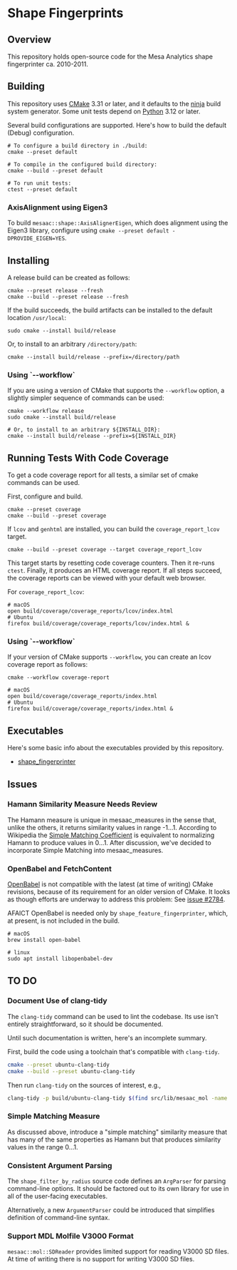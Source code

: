 # Shape Fingerprints

## Overview

This repository holds open-source code for the Mesa Analytics shape fingerprinter ca. 2010-2011.

## Building

This repository uses [CMake](https://cmake.org) 3.31 or later, and it defaults to the [ninja](https://ninja-build.org) build system generator.  Some unit tests depend on [Python](https://python.org) 3.12 or later.

Several build configurations are supported. Here's how to build the default (Debug) configuration.

```shell
# To configure a build directory in ./build:
cmake --preset default

# To compile in the configured build directory:
cmake --build --preset default

# To run unit tests:
ctest --preset default
```

### AxisAlignment using Eigen3

To build `mesaac::shape::AxisAlignerEigen`, which does alignment using the Eigen3 library, configure using `cmake --preset default -DPROVIDE_EIGEN=YES`.

## Installing

A release build can be created as follows:

```shell
cmake --preset release --fresh
cmake --build --preset release --fresh
```

If the build succeeds, the build artifacts can be installed to the default location `/usr/local`:

```shell
sudo cmake --install build/release
```

Or, to install to an arbitrary `/directory/path`:

```shell
cmake --install build/release --prefix=/directory/path
```

<h3>Using `--workflow`</h3>

If you are using a version of CMake that supports the `--workflow` option, a slightly simpler sequence of commands can be used:

```shell
cmake --workflow release
sudo cmake --install build/release

# Or, to install to an arbitrary ${INSTALL_DIR}:
cmake --install build/release --prefix=${INSTALL_DIR}
```

## Running Tests With Code Coverage

To get a code coverage report for all tests, a similar set of cmake commands can be used.

First, configure and build.

```shell
cmake --preset coverage
cmake --build --preset coverage
```

If `lcov` and `genhtml` are installed, you can build the `coverage_report_lcov` target.

```shell
cmake --build --preset coverage --target coverage_report_lcov
```

This target starts by resetting code coverage counters. Then it re-runs `ctest`. Finally, it produces an HTML coverage report. If all steps succeed, the coverage reports can be viewed with your default web browser.

For `coverage_report_lcov`:

```shell
# macOS
open build/coverage/coverage_reports/lcov/index.html
# Ubuntu
firefox build/coverage/coverage_reports/lcov/index.html &
```

<h3>Using `--workflow`</h3>

If your version of CMake supports `--workflow`, you can create an lcov coverage report as follows:

```shell
cmake --workflow coverage-report

# macOS
open build/coverage/coverage_reports/index.html
# Ubuntu
firefox build/coverage/coverage_reports/index.html &
```

## Executables

Here's some basic info about the executables provided by this repository.

- [shape_fingerprinter](src/cli/shape_fingerprinter/doc/shape_fingerprinter.md)

## Issues

### Hamann Similarity Measure Needs Review

The Hamann measure is unique in mesaac_measures in the sense that, unlike the others, it returns similarity values in range -1...1. According to Wikipedia the [Simple Matching Coefficient](https://en.wikipedia.org/wiki/Simple_matching_coefficient) is equivalent to normalizing Hamann to produce values in 0...1. After discussion, we've decided to incorporate Simple Matching into mesaac_measures.

### OpenBabel and FetchContent

[OpenBabel](https://github.com/openbabel/openbabel) is not compatible with the latest (at time of writing) CMake revisions, because of its requirement for an older version of CMake. It looks as though efforts are underway to address this problem: See [issue #2784](https://github.com/openbabel/openbabel/pull/2784).

AFAICT OpenBabel is needed only by `shape_feature_fingerprinter`, which, at present, is not included in the build.

```shell
# macOS
brew install open-babel

# linux
sudo apt install libopenbabel-dev
```

## TO DO

### Document Use of clang-tidy

The `clang-tidy` command can be used to lint the codebase. Its use isn't entirely straightforward, so it should be documented.

Until such documentation is written, here's an incomplete summary.

First, build the code using a toolchain that's compatible with `clang-tidy`.

```sh
cmake --preset ubuntu-clang-tidy
cmake --build --preset ubuntu-clang-tidy
```

Then run `clang-tidy` on the sources of interest, e.g.,

```sh
clang-tidy -p build/ubuntu-clang-tidy $(find src/lib/mesaac_mol -name '*.cpp')
```

### Simple Matching Measure

As discussed above, introduce a "simple matching" similarity measure that has many of the same properties as Hamann but that produces similarity values in the range 0...1.

### Consistent Argument Parsing

The `shape_filter_by_radius` source code defines an `ArgParser` for parsing command-line options. It should be factored out to its own library for use in all of the user-facing executables.

Alternatively, a new `ArgumentParser` could be introduced that simplifies definition of command-line syntax.

### Support MDL Molfile V3000 Format

`mesaac::mol::SDReader` provides limited support for reading V3000 SD files. At time of writing there is no support for writing V3000 SD files.
